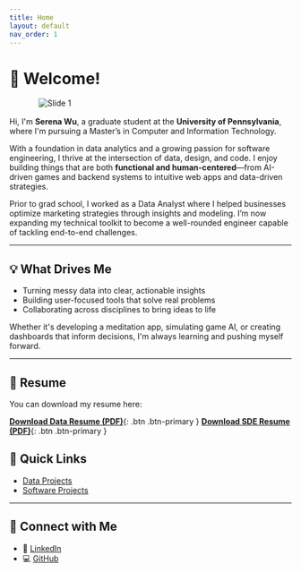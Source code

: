 ```yaml
---
title: Home
layout: default
nav_order: 1
---
```


# 👋 Welcome!
<img src="/serenaintech/assets/images/profile.png" alt="Slide 1"
style="max-width: 400px; height: auto; display: block; margin: 1rem auto;" />

Hi, I'm **Serena Wu**, a graduate student at the **University of Pennsylvania**, where I'm pursuing a Master’s in Computer and Information Technology.

With a foundation in data analytics and a growing passion for software engineering, I thrive at the intersection of data, design, and code. I enjoy building things that are both **functional and human-centered**—from AI-driven games and backend systems to intuitive web apps and data-driven strategies.

Prior to grad school, I worked as a Data Analyst where I helped businesses optimize marketing strategies through insights and modeling. I’m now expanding my technical toolkit to become a well-rounded engineer capable of tackling end-to-end challenges.

---

## 💡 What Drives Me

- Turning messy data into clear, actionable insights
- Building user-focused tools that solve real problems
- Collaborating across disciplines to bring ideas to life

Whether it's developing a meditation app, simulating game AI, or creating dashboards that inform decisions, I'm always learning and pushing myself forward.

---

## 📄 Resume

You can download my resume here:

[**Download Data Resume (PDF)**](/serenaintech/assets/resume_data.pdf){: .btn .btn-primary }
[**Download SDE Resume (PDF)**](/serenaintech/assets/resume_sde.pdf){: .btn .btn-primary }


## 📌 Quick Links

- [Data Projects](./data-projects)
- [Software Projects](./software-projects)

---

## 🔗 Connect with Me

- 💼 [LinkedIn](https://www.linkedin.com/in/luyaowu001/)
- 💻 [GitHub](https://github.com/Serena6688)